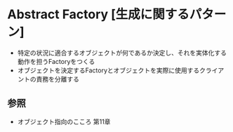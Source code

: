 # Abstract Factory [生成に関するパターン]
- 特定の状況に適合するオブジェクトが何であるか決定し、それを実体化する動作を担うFactoryをつくる
- オブジェクトを決定するFactoryとオブジェクトを実際に使用するクライアントの責務を分離する

## 参照
- オブジェクト指向のこころ 第11章
